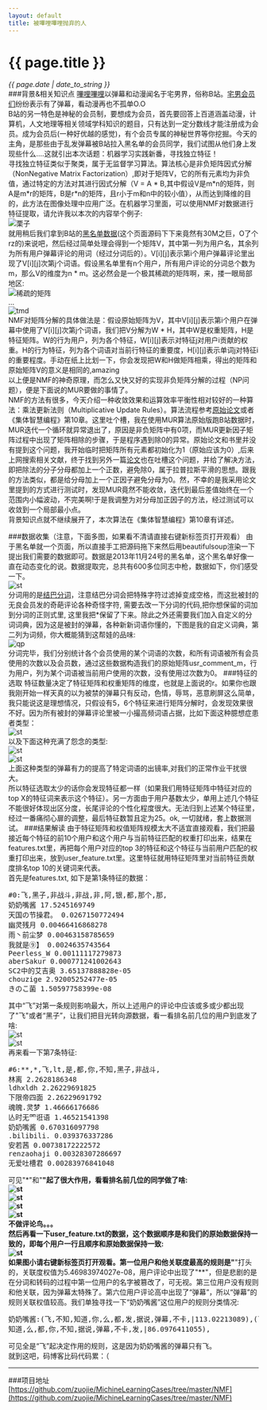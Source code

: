 ```yaml
---
layout: default
title: 被嗶哩嗶哩抛弃的人
---
```

# {{ page.title }}
*{{ page.date | date_to_string }}*   
###背景&相关知识点
[嗶哩嗶哩](http://www.bilibili.tv/)以弹幕和动漫闻名于宅男界，俗称B站。[宅男会员们](http://lightxue.com/)纷纷表示有了弹幕，看动漫再也不孤单O.O   
B站的另一特色是神秘的会员制，要想成为会员，首先要回答上百道涵盖动漫，计算机，人文地理等相关领域学科知识的题目，只有达到一定分数线才能注册成为会员。成为会员后(一种好优越的感觉)，有个会员专属的神秘世界等你挖掘。今天的主角，是那些由于乱发弹幕被B站拉入黑名单的会员同学，我们试图从他们身上发现些什么....这就引出本次话题：机器学习实践新番，寻找独立特征！   
寻找独立特征类似于聚类，属于无监督学习算法。算法核心是非负矩阵因式分解（NonNegative Matrix Factorization）,即对于矩阵V，它的所有元素均为非负值，通过特定的方法对其进行因式分解（V = A \* B,其中假设V是m\*n的矩阵，则A是m\*r的矩阵，B是r\*n的矩阵，且r小于m和n中的较小值），从而达到降维的目的，此方法在图像处理中应用广泛。在机器学习里面，可以使用NMF对数据进行特征提取，请允许我以本次的内容举个例子:   
![栗子](http://zuojie.github.io/demo/blog_img/nmf_p1.png)   
就用稍后我们拿到B站的[黑名单数据](http://www.bilibili.tv/account/badlist.html)(这个页面源码下下来竟然有30M之巨，O了个rz的)来说吧，然后经过简单处理会得到一个矩阵V，其中第一列为用户名，其余列为所有用户弹幕评论的用词（经过分词后的）。V[i][j]表示第i个用户弹幕评论里出现了V[i][j]次第j个词语。假设黑名单里有n个用户，所有用户评论的分词总个数为m，那么V的维度为n * m。这必然会是一个极其稀疏的矩阵啊，来，搂一眼局部地区:   
![稀疏的矩阵](http://zuojie.github.io/demo/blog_img/nmf_p2.png)   
...   
![tmd](http://zuojie.github.io/demo/blog_img/nmf_p3.png)   
NMF对矩阵分解的具体做法是：假设原始矩阵为V，其中V[i][j]表示第i个用户在弹幕中使用了V[i][j]次第j个词语，我们把V分解为W * H，其中W是权重矩阵，H是特征矩阵。W的行为用户，列为各个特征，W[i][j]表示对特征j对用户i贡献的权重。H的行为特征，列为各个词语对当前行特征的重要度，H[i][j]表示单词j对特征i的重要程度。手动在纸上比划一下，你会发现把W和H做矩阵相乘，得出的矩阵和原始矩阵V的意义是相同的,amazing   
以上便是NMF的神奇原理，而怎么又快又好的实现非负矩阵分解的过程（NP问题），便是下面说的MUR要做的事情了。   
NMF的方法有很多，今天介绍一种收敛效果和运算效率平衡性相对较好的一种算法：乘法更新法则（Multiplicative Update Rules）。算法流程参考[原始论文](http://hebb.mit.edu/people/seung/papers/nmfconverge.pdf)或者《集体智慧编程》第10章。这里吐个槽，我在使用MUR算法原始版跑B站数据时，MUR迭代一个循环就异常退出了，原因是非负矩阵中有0项，而MUR更新因子矩阵过程中出现了矩阵相除的步骤，于是程序遇到除0的异常。原始论文和书里并没有提到这个问题，我开始临时把矩阵所有元素都初始化为1（原始应该为0）,后来上网搜索相关文献，终于找到另外一篇[论文](http://sig.umd.edu/publications/Tjoa_ICASSP2_201003.pdf)也在吐槽这个问题，并给了解决方法，即把除法的分子分母都加上一个正数，避免除0，属于拉普拉斯平滑的思想。跟我的方法类似，都是给分母加上一个正因子避免分母为0。然，不幸的是我采用论文里提到的方式进行测试时，发现MUR竟然不能收敛，迭代到最后差值始终在一个范围内小幅波动，不完美啊!于是我调整为对分母加正因子的方法，经过测试可以收敛到一个局部最小点。   
背景知识点就不继续展开了，本次算法在《集体智慧编程》第10章有详述。

###数据收集（注意，下面多图，如果看不清请直接右键新标签页打开观看）
由于黑名单就一个页面，所以直接手工把源码拖下来然后用beautifulsoup渲染一下提出我们需要的数据即可。数据是2013年11月24号的黑名单，这个黑名单好像一直在动态变化的说。数据提取完，总共有600多位同志中枪，数据如下，你们感受一下。   
![st](http://zuojie.github.io/demo/blog_img/nmf_p5.png)   
分词用的是[结巴分词](https://github.com/fxsjy/jieba)，注意结巴分词会把特殊字符过滤掉变成空格，而这批被封的无良会员发的奇葩评论各种奇怪字符, 需要去改一下分词的代码,把你想保留的词加到分词的正则式里, 这里我把*保留了下来。除此之外还需要我们加入自定义的分词词典，因为这是被封的弹幕，各种新新词语你懂的，下图是我的自定义词典，第二列为词频，你大概能猜到这帮娃的品味:   
![qp](http://zuojie.github.io/demo/blog_img/nmf_p4.png)   
分词完毕，我们分别统计各个会员使用的某个词语的次数，和所有词语被所有会员使用的次数以及会员数，通过这些数据构造我们的原始矩阵usr_comment_m，行为用户，列为某个词语被当前用户使用的次数，没有使用过次数为0。
###特征的选取
特征数量决定了特征矩阵和权重矩阵的维度，也就是上面说的r。如果你也跟我刚开始一样天真的以为被禁的弹幕只有反动，色情，辱骂，恶意刷屏这么简单，我只能说这是理想情况，只假设有5，6个特征来进行矩阵分解时，会发现效果很不好。因为所有被封的弹幕评论里被一小撮高频词语占据，比如下面这种臆想症患者类型：   
![st](http://zuojie.github.io/demo/blog_img/nmf_p6.png)   
以及下面这种充满了怨念的类型:   
![st](http://zuojie.github.io/demo/blog_img/nmf_p7.png)   
![st](http://zuojie.github.io/demo/blog_img/nmf_p8.png)   
上面这种类型的弹幕有力的提高了特定词语的出镜率,对我们的正常作业干扰很大。   
所以特征选取太少的话你会发现特征都一样（如果我们用特征矩阵中特征对应的top X的特征词来表示这个特征）。另一方面由于用户基数太少，单用上述几个特征不能很好体现出区分度，长尾评论的个性化程度很大。无法归到上述某个特征里，经过一番痛彻心扉的调整，最后特征数暂且定为25。ok, 一切就绪，套上数据测试。
###结果解读
由于特征矩阵和权值矩阵规模太大不适宜直接观看，我们把最接近每个特征的前10个用户和这个用户与当前特征匹配的权重打印出来，结果在features.txt里，再把每个用户对应的top 3的特征和这个特征与当前用户匹配的权重打印出来，放到user_feature.txt里。这里特征就用特征矩阵里对当前特征贡献度排名top 10的关键词来代表。   
首先是features.txt, 如下是第1条特征的数据：   
<pre class="prettyprint lang-py">
#0:飞,黑子,非战斗,非战,非,阿,银,都,那个,那,
奶奶嘴酱 17.5245169749
天国の节操君。 0.0267150772494
幽灵残月 0.00466416868278
雨丶前尘梦 0.00463158785659
我就是⑨】 0.0024635743564
Peerless_W 0.00111117279873
aberSakur 0.000771241002643
SC2中的艾吉奥 3.65137888828e-05
chouzige 2.92005252477e-05
きのこ菌 1.50597758399e-08
</pre>
其中“飞”对第一条规则影响最大，所以上述用户的评论中应该或多或少都出现了"飞"或者“黑子”，让我们把目光转向源数据，看一看排名前几位的用户到底发了啥:   
![st](http://zuojie.github.io/demo/blog_img/nmf_p9.png)   
![st](http://zuojie.github.io/demo/blog_img/nmf_p10.png)   
再来看一下第7条特征:   
<pre class="prettyprint lang-py">
#6:**,*,飞,lt,是,都,你,不知,黑子,非战斗,
林离 2.2628186348
ldhxldh 2.26229691825
下限帝四面 2.26229691792
魂魄.灵梦 1.46666176686
亾时无罓诳语 1.46521541398
奶奶嘴酱 0.670316097798
.bilibili. 0.039376337286
安若茜 0.00738172222572
renzaohaji 0.00328307286697
无爱吐槽君 0.00283976841048
</pre>
可见"*"和"**"起了很大作用，看看排名前几位的同学做了啥:   
![st](http://zuojie.github.io/demo/blog_img/nmf_p11.png)   
![st](http://zuojie.github.io/demo/blog_img/nmf_p12.png)   
![st](http://zuojie.github.io/demo/blog_img/nmf_p13.png)   
![st](http://zuojie.github.io/demo/blog_img/nmf_p14.png)   
不做评论鸟。。。   
然后再看一下user_feature.txt的数据，这个数据顺序是和我们的原始数据保持一致的，即每个用户一行且顺序和原始数据保持一致:   
![st](http://zuojie.github.io/demo/blog_img/nmf_p15.png)   
如果图小请右键新标签页打开观看。第一位用户和他关联度最高的规则是"**"打头的，关联度权值为5.46983974027e-08，用户评论中出现了"**"，但是悲剧的是在分词和转码的过程中第一位用户的名字被篡改了，可无视。第三位用户没有规则和他关联，因为弹幕太特殊了。第六位用户评论高中出现了“弹幕”，所以“弹幕”的规则关联权值较高。我们单独寻找一下“奶奶嘴酱”这位用户的规则分类情况:   
<pre class="prettyprint lang-py">
奶奶嘴酱:(飞,不知,知道,你,么,都,发,据说,弹幕,不卡,|113.02213089),(飞,据说,发,不卡,弹幕,你,都,知道,么,不知,|112.60883634),(飞,>
知道,么,都,你,不知,据说,弹幕,不卡,发,|86.0976411055), 
</pre>
可见全是“飞”起决定作用的规则，这是因为奶奶嘴酱的弹幕只有飞。   
就到这吧，码博客比码代码累：（   

___

###项目地址
[https://github.com/zuojie/MichineLearningCases/tree/master/NMF](https://github.com/zuojie/MichineLearningCases/tree/master/NMF)
